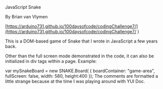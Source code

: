 JavaScript Snake

By Brian van Vlymen

[https://arduino731.github.io/100daysofcode/codingChallenge7/](https://arduino731.github.io/100daysofcode/codingChallenge7/
)

This is a DOM-based game of Snake that I wrote in JavaScript a few years back.

Other than the full screen mode demonstrated in the code, it can also be initialized in div tags within a page. Example:

var mySnakeBoard = new SNAKE.Board( {
                                        boardContainer: "game-area",
                                        fullScreen: false,
                                        width: 580,
                                        height:400
                                    });
The comments are formatted a little strange because at the time I was playing around with YUI Doc.
